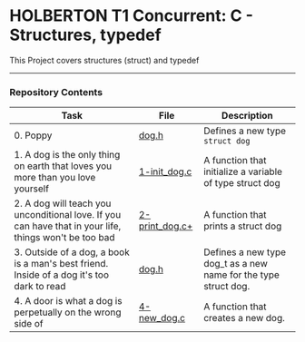 <h1> HOLBERTON T1 Concurrent: C - Structures, typedef </h1>

This Project covers structures (struct) and typedef

---

<h3> Repository Contents </h3>

| Task | File | Description |
| ----- | ----- | ----- |
| 0. Poppy | [dog.h](https://github.com/MikeBilbee/holbertonschool-low_level_programming/blob/master/structures_typedef/dog.h) | Defines a new type ``struct dog`` |
| 1. A dog is the only thing on earth that loves you more than you love yourself | [1-init_dog.c](https://github.com/MikeBilbee/holbertonschool-low_level_programming/blob/master/structures_typedef/1-init_dog.c) | A function that initialize a variable of type struct dog |
| 2. A dog will teach you unconditional love. If you can have that in your life, things won't be too bad | [2-print_dog.c+]() | A function that prints a struct dog |
| 3. Outside of a dog, a book is a man's best friend. Inside of a dog it's too dark to read | [dog.h](https://github.com/MikeBilbee/holbertonschool-low_level_programming/blob/master/structures_typedef/dog.h) | Defines a new type dog_t as a new name for the type struct dog. |
| 4. A door is what a dog is perpetually on the wrong side of | [4-new_dog.c]() | A function that creates a new dog. |
